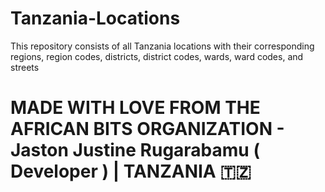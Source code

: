 # Tanzania-Locations
This repository consists of all Tanzania locations with their corresponding regions, region codes, districts, district codes,  wards, ward codes, and streets

# MADE WITH LOVE FROM THE AFRICAN BITS ORGANIZATION - Jaston Justine Rugarabamu ( Developer ) | TANZANIA 🇹🇿
